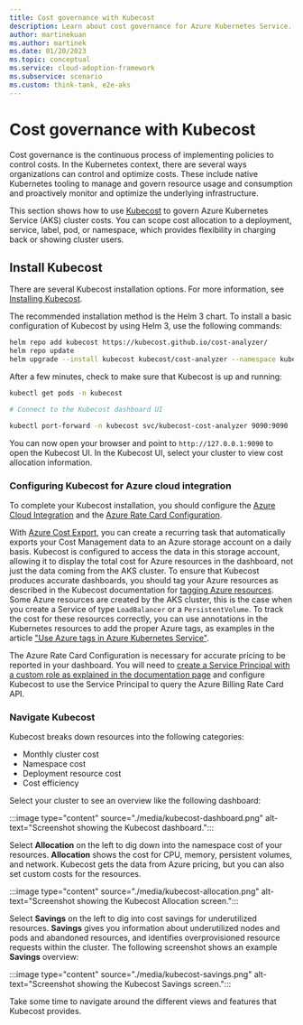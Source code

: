 ```yaml
---
title: Cost governance with Kubecost
description: Learn about cost governance for Azure Kubernetes Service.
author: martinekuan
ms.author: martinek
ms.date: 01/20/2023
ms.topic: conceptual
ms.service: cloud-adoption-framework
ms.subservice: scenario
ms.custom: think-tank, e2e-aks
---
```


# Cost governance with Kubecost

Cost governance is the continuous process of implementing policies to control costs. In the Kubernetes context, there are several ways organizations can control and optimize costs. These include native Kubernetes tooling to manage and govern resource usage and consumption and proactively monitor and optimize the underlying infrastructure.

This section shows how to use [Kubecost](https://www.kubecost.com/) to govern Azure Kubernetes Service (AKS) cluster costs. You can scope cost allocation to a deployment, service, label, pod, or namespace, which provides flexibility in charging back or showing cluster users.

## Install Kubecost

There are several Kubecost installation options. For more information, see [Installing Kubecost](https://docs.kubecost.com/install).

The recommended installation method is the Helm 3 chart. To install a basic configuration of Kubecost by using Helm 3, use the following commands:

```bash
helm repo add kubecost https://kubecost.github.io/cost-analyzer/
helm repo update
helm upgrade --install kubecost kubecost/cost-analyzer --namespace kubecost --create-namespace
```

After a few minutes, check to make sure that Kubecost is up and running:

```bash
kubectl get pods -n kubecost

# Connect to the Kubecost dashboard UI

kubectl port-forward -n kubecost svc/kubecost-cost-analyzer 9090:9090
```

You can now open your browser and point to `http://127.0.0.1:9090` to open the Kubecost UI. In the Kubecost UI, select your cluster to view cost allocation information.

### Configuring Kubecost for Azure cloud integration

To complete your Kubecost installation, you should configure the [Azure Cloud Integration](https://docs.kubecost.com/install-and-configure/install/cloud-integration/azure-out-of-cluster) and the [Azure Rate Card Configuration](https://docs.kubecost.com/install-and-configure/install/cloud-integration/azure-out-of-cluster/azure-config).

With [Azure Cost Export](/azure/cost-management-billing/costs/tutorial-export-acm-data?tabs=azure-portal), you can create a recurring task that automatically exports your Cost Management data to an Azure storage account on a daily basis. Kubecost is configured to access the data in this storage account, allowing it to display the total cost for Azure resources in the dashboard, not just the data coming from the AKS cluster. To ensure that Kubecost produces accurate dashboards, you should tag your Azure resources as described in the Kubecost documentation for [tagging Azure resources](https://docs.kubecost.com/install-and-configure/install/cloud-integration/azure-out-of-cluster#step-3-tagging-azure-resources). Some Azure resources are created by the AKS cluster, this is the case when you create a Service of type `LoadBalancer` or a `PersistentVolume`. To track the cost for these resources correctly, you can use annotations in the Kubernetes resources to add the proper Azure tags, as examples in the article ["Use Azure tags in Azure Kubernetes Service"](https://techcommunity.microsoft.com/t5/fasttrack-for-azure/use-azure-tags-in-azure-kubernetes-service-aks/ba-p/3611583).

The Azure Rate Card Configuration is necessary for accurate pricing to be reported in your dashboard. You will need to [create a Service Principal with a custom role as explained in the documentation page](https://docs.kubecost.com/install-and-configure/install/cloud-integration/azure-out-of-cluster/azure-config) and configure Kubecost to use the Service Principal to query the Azure Billing Rate Card API.

### Navigate Kubecost

Kubecost breaks down resources into the following categories:

- Monthly cluster cost
- Namespace cost
- Deployment resource cost
- Cost efficiency

Select your cluster to see an overview like the following dashboard:

:::image type="content" source="./media/kubecost-dashboard.png" alt-text="Screenshot showing the Kubecost dashboard.":::

Select **Allocation** on the left to dig down into the namespace cost of your resources. **Allocation** shows the cost for CPU, memory, persistent volumes, and network. Kubecost gets the data from Azure pricing, but you can also set custom costs for the resources.

:::image type="content" source="./media/kubecost-allocation.png" alt-text="Screenshot showing the Kubecost Allocation screen.":::

Select **Savings** on the left to dig into cost savings for underutilized resources. **Savings** gives you information about underutilized nodes and pods and abandoned resources, and identifies overprovisioned resource requests within the cluster. The following screenshot shows an example **Savings** overview:

:::image type="content" source="./media/kubecost-savings.png" alt-text="Screenshot showing the Kubecost Savings screen.":::

Take some time to navigate around the different views and features that Kubecost provides.
